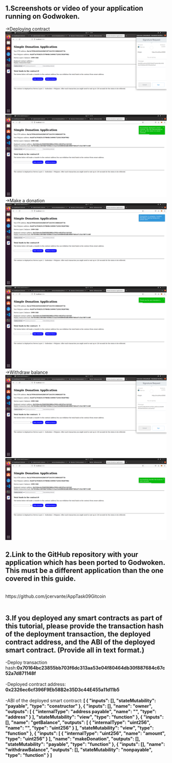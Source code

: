 <h2>1.Screenshots or video of your application running on Godwoken.</h2>
->Deploying contract
<img src="https://github.com/jcervante/CBKTASKs/blob/main/TASK07/screenshots/img2.png">
<img src="https://github.com/jcervante/CBKTASKs/blob/main/TASK07/screenshots/img4.png">
->Make a donation 
<img src="https://github.com/jcervante/CBKTASKs/blob/main/TASK07/screenshots/img5.png">
<img src="https://github.com/jcervante/CBKTASKs/blob/main/TASK07/screenshots/img8.png">
->Withdraw balance
<img src="https://github.com/jcervante/CBKTASKs/blob/main/TASK07/screenshots/img9.png">
<img src="https://github.com/jcervante/CBKTASKs/blob/main/TASK07/screenshots/img10.png">

<h2>2.Link to the GitHub repository with your application which has been ported to Godwoken. This must be a different application than the one covered in this guide.</h2><br>
https://github.com/jcervante/AppTask09Gitcoin <br><br>
<h2>3.If you deployed any smart contracts as part of this tutorial, please provide the transaction hash of the deployment transaction, the deployed contract address, and the ABI of the deployed smart contract. (Provide all in text format.)</h2>

  -Deploy transaction hash:<b>0x70164bc23855bb703f6dc313aa53e04f80464db30f887684c67c52a7d871148f </b><br><br>
  -Deployed contract address:<b> 0x2326ec6cf396F9Eb58B2e35D3c44E455a11d11b5</b><br><br>
  -ABI of the deployed smart contract:<b>
  [
    {
      "inputs": [],
      "stateMutability": "payable",
      "type": "constructor"
    },
    {
      "inputs": [],
      "name": "owner",
      "outputs": [
        {
          "internalType": "address payable",
          "name": "",
          "type": "address"
        }
      ],
      "stateMutability": "view",
      "type": "function"
    },
    {
      "inputs": [],
      "name": "getBalance",
      "outputs": [
        {
          "internalType": "uint256",
          "name": "",
          "type": "uint256"
        }
      ],
      "stateMutability": "view",
      "type": "function"
    },
    {
      "inputs": [
        {
          "internalType": "uint256",
          "name": "amount",
          "type": "uint256"
        }
      ],
      "name": "makeDonation",
      "outputs": [],
      "stateMutability": "payable",
      "type": "function"
    },
    {
      "inputs": [],
      "name": "withdrawBalance",
      "outputs": [],
      "stateMutability": "nonpayable",
      "type": "function"
    }
  ]</b>
